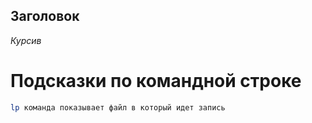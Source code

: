 ## Заголовок 

*Курсив*

# Подсказки по командной строке
```sh 
lp команда показывает файл в который идет запись
```
